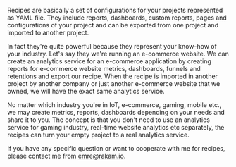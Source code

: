 Recipes are basically a set of configurations for your projects represented as YAML file. They include reports, dashboards, custom reports, pages and configurations of your project and can be exported from one project and imported to another project.

In fact they're quite powerful because they represent your know-how of your industry. Let's say they we're running an e-commerce website. We can create an analytics service for an e-commerce application by creating reports for e-commerce website metrics, dashboards, funnels and retentions and export our recipe. When the recipe is imported in another project by another company or just another e-commerce website that we owned, we will have the exact same analytics service.

No matter which industry you're in IoT, e-commerce, gaming, mobile etc., we may create metrics, reports, dashboards depending on your needs and share it to you. The concept is that you don't need to use an analytics service for gaming industry, real-time website analytics etc separately, the recipes can turn your empty project to a real analytics service.

If you have any specific question or want to cooperate with me for recipes, please contact me from emre@rakam.io.
